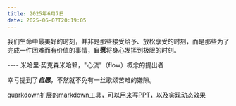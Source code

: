 ```yaml
---
title: 2025年6月7日
date: 2025-06-07T20:19:05
---
```

我们生命中最美好的时刻，并非是那些接受给予、放松享受的时刻，而是那些为了完成一件困难而有价值的事情，**自愿**将身心发挥到极限的时刻。

---- 米哈里·契克森米哈赖，"心流"（flow）概念的提出者

幸亏提到了***自愿***，不然就不免有一丝歌颂苦难的嫌隙。

[quarkdown扩展的markdown工具，可以用来写PPT，以及实现动态效果](https://quarkdown.com/)
